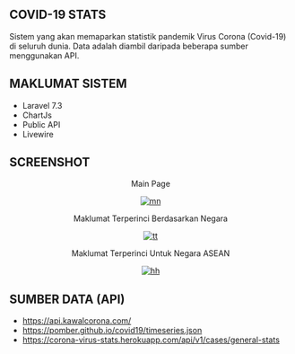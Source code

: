 

## COVID-19 STATS

Sistem yang akan memaparkan statistik pandemik Virus Corona (Covid-19) di seluruh dunia. Data adalah diambil daripada beberapa sumber menggunakan API.

## MAKLUMAT SISTEM

- Laravel 7.3
- ChartJs
- Public API
- Livewire



## SCREENSHOT
<center>
<p>Main Page</P>
<a href="https://ibb.co/Wt2qPq2"><img src="https://i.ibb.co/nCLZnZL/mn.png" alt="mn" border="0"></a>
<br>
<p>Maklumat Terperinci Berdasarkan Negara</p>
<a href="https://ibb.co/mHmtkqW"><img src="https://i.ibb.co/7GHVPWm/tt.png" alt="tt" border="0"></a>
<br>
<p>Maklumat Terperinci Untuk Negara ASEAN</p>

<a href="https://ibb.co/nM1Pgsv"><img src="https://i.ibb.co/N2NTV6P/hh.png" alt="hh" border="0"></a>
</center>


## SUMBER DATA (API)

- https://api.kawalcorona.com/
- https://pomber.github.io/covid19/timeseries.json
- https://corona-virus-stats.herokuapp.com/api/v1/cases/general-stats


